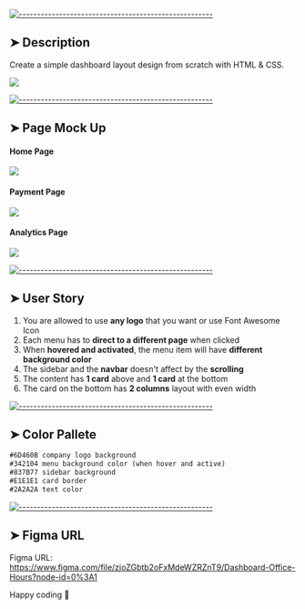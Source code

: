 [![-----------------------------------------------------](https://raw.githubusercontent.com/andreasbm/readme/master/assets/lines/colored.png)](#-description)

## ➤ Description
Create a simple dashboard layout design from scratch with HTML & CSS.

<img src="https://storage.googleapis.com/replit/images/1598871583753_3975a5ea00f7bbf38d8bb509cc37351f.png">

[![-----------------------------------------------------](https://raw.githubusercontent.com/andreasbm/readme/master/assets/lines/colored.png)](#-page-mock-up)

## ➤ Page Mock Up
#### Home Page
<img src="https://storage.googleapis.com/replit/images/1598874665279_c8f9b2a441d3a410967f082ed1c8db3b.png">

#### Payment Page
<img src="https://storage.googleapis.com/replit/images/1598874684014_f30f75edf1b1cb607e124637fe2e2fd0.png">

#### Analytics Page
<img src="https://storage.googleapis.com/replit/images/1598874697997_9e5a75325412a62a616e28ef83401bdb.png">

[![-----------------------------------------------------](https://raw.githubusercontent.com/andreasbm/readme/master/assets/lines/colored.png)](#-user-story)

## ➤ User Story
1. You are allowed to use <b>any logo</b> that you want or use Font Awesome Icon
2. Each menu has to <b>direct to a different page</b> when clicked
3. When <b>hovered and activated</b>, the menu item will have <b>different background color</b>
4. The sidebar and the <b>navbar</b> doesn't affect by the <b>scrolling</b> 
5. The content has <b>1 card</b> above and <b>1 card</b> at the bottom
6. The card on the bottom has <b>2 columns</b> layout with even width

[![-----------------------------------------------------](https://raw.githubusercontent.com/andreasbm/readme/master/assets/lines/colored.png)](#-color-pallete)
## ➤ Color Pallete 

```html
#6D460B company logo background
#342104 menu background color (when hover and active)
#837B77 sidebar background
#E1E1E1 card border
#2A2A2A text color
```

[![-----------------------------------------------------](https://raw.githubusercontent.com/andreasbm/readme/master/assets/lines/colored.png)](#-figma-url)
## ➤ Figma URL
Figma URL:
https://www.figma.com/file/zjoZGbtb2oFxMdeWZRZnT9/Dashboard-Office-Hours?node-id=0%3A1

Happy coding 🥚